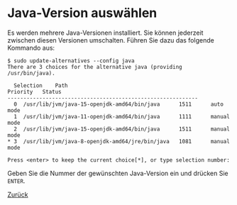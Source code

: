 # Java-Version auswählen

Es werden mehrere Java-Versionen installiert. Sie können jederzeit zwischen diesen Versionen umschalten. Führen Sie dazu das folgende Kommando aus:

```console
$ sudo update-alternatives --config java
There are 3 choices for the alternative java (providing /usr/bin/java).

  Selection    Path                                            Priority   Status
------------------------------------------------------------
  0  /usr/lib/jvm/java-15-openjdk-amd64/bin/java      1511      auto mode
  1  /usr/lib/jvm/java-11-openjdk-amd64/bin/java      1111      manual mode
  2  /usr/lib/jvm/java-15-openjdk-amd64/bin/java      1511      manual mode
* 3  /usr/lib/jvm/java-8-openjdk-amd64/jre/bin/java   1081      manual mode

Press <enter> to keep the current choice[*], or type selection number:
```

Geben Sie die Nummer der gewünschten Java-Version ein und drücken Sie `ENTER`.

[Zurück](readme.md)
